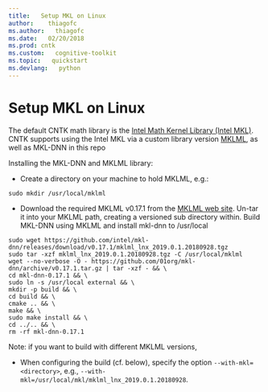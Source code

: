 ```yaml
---
title:   Setup MKL on Linux
author:    thiagofc
ms.author:   thiagofc
ms.date:   02/20/2018
ms.prod: cntk
ms.custom:   cognitive-toolkit
ms.topic:   quickstart
ms.devlang:   python
---
```


# Setup MKL on Linux

The default CNTK math library is the [Intel Math Kernel Library (Intel MKL)](https://software.intel.com/en-us/intel-mkl/).
CNTK supports using the Intel MKL via a custom library version [MKLML](https://github.com/01org/mkl-dnn/releases), as well as MKL-DNN in this repo

Installing the MKL-DNN and MKLML library: 

* Create a directory on your machine to hold MKLML, e.g.:

```
sudo mkdir /usr/local/mklml
```

* Download the required MKLML v0.17.1 from the [MKLML web site](https://github.com/01org/mkl-dnn/releases).
  Un-tar it into your MKLML path, creating a versioned sub directory within.
  Build MKL-DNN using MKLML and install mkl-dnn to /usr/local

```
sudo wget https://github.com/intel/mkl-dnn/releases/download/v0.17.1/mklml_lnx_2019.0.1.20180928.tgz
sudo tar -xzf mklml_lnx_2019.0.1.20180928.tgz -C /usr/local/mklml
wget --no-verbose -O - https://github.com/01org/mkl-dnn/archive/v0.17.1.tar.gz | tar -xzf - && \
cd mkl-dnn-0.17.1 && \
sudo ln -s /usr/local external && \
mkdir -p build && \
cd build && \
cmake .. && \
make && \
sudo make install && \
cd ../.. && \
rm -rf mkl-dnn-0.17.1
```

  Note: if you want to build with different MKLML versions,

* When configuring the build (cf. below), specify the option `--with-mkl=<directory>`, e.g., `--with-mkl=/usr/local/mkl/mklml_lnx_2019.0.1.20180928`.
